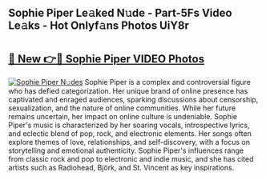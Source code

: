 ## Sophie Piper Le𝚊ked N𝚞de - Part-5Fs Video Le𝚊ks - Hot Onlyf𝚊ns Photos UiY8r

# <h2><a href="http://ab55457.deff.icu/?id=Sophie+Piper">🔗 New 👉🔴 Sophie Piper VIDEO Photos</a></h2>

[![Sophie Piper N𝚞des](https://i.imgur.com/rIISA9y.gif)](http://ab55457.deff.icu/?id=Sophie+Piper)
Sophie Piper is a complex and controversial figure who has defied categorization. Her unique brand of online presence has captivated and enraged audiences, sparking discussions about censorship, sexualization, and the nature of online communities. While her future remains uncertain, her impact on online culture is undeniable. Sophie Piper's music is characterized by her soaring vocals, introspective lyrics, and eclectic blend of pop, rock, and electronic elements. Her songs often explore themes of love, relationships, and self-discovery, with a focus on storytelling and emotional authenticity. Sophie Piper's influences range from classic rock and pop to electronic and indie music, and she has cited artists such as Radiohead, Björk, and St. Vincent as key inspirations.
